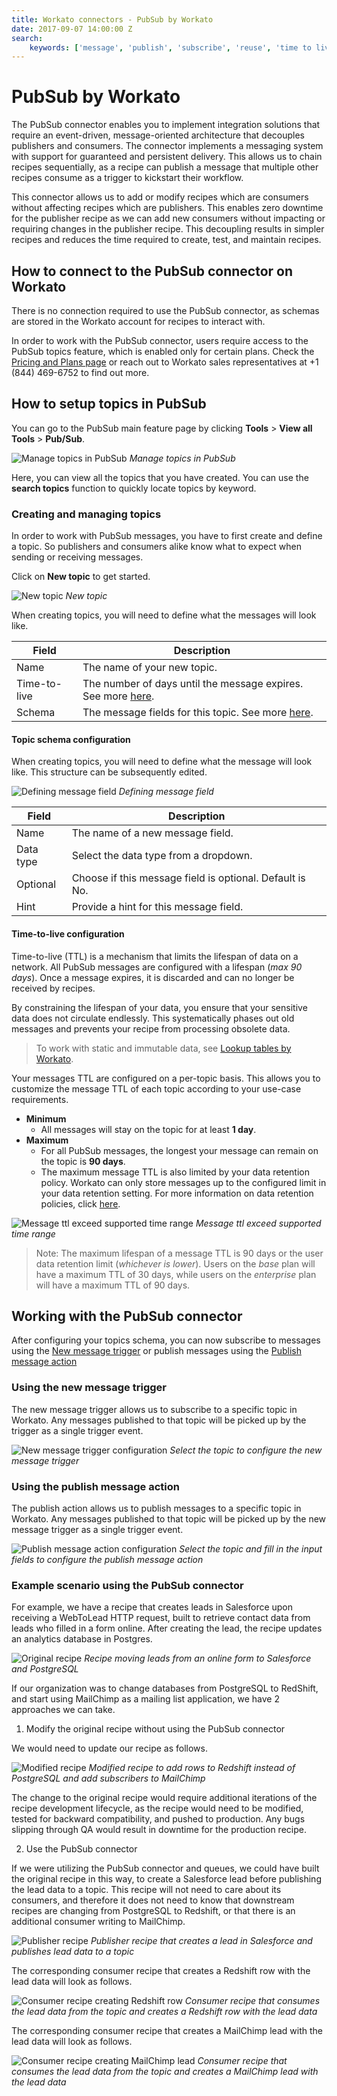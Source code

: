 ```yaml
---
title: Workato connectors - PubSub by Workato
date: 2017-09-07 14:00:00 Z
search:
    keywords: ['message', 'publish', 'subscribe', 'reuse', 'time to live', 'time-to-live', 'ttl']
---
```


# PubSub by Workato
The PubSub connector enables you to implement integration solutions that require an event-driven, message-oriented architecture that decouples publishers and consumers. The connector implements a messaging system with support for guaranteed and persistent delivery. This allows us to chain recipes sequentially, as a recipe can publish a message that multiple other recipes consume as a trigger to kickstart their workflow.

This connector allows us to add or modify recipes which are consumers without affecting recipes which are publishers. This enables zero downtime for the publisher recipe as we can add new consumers without impacting or requiring changes in the publisher recipe. This decoupling results in simpler recipes and reduces the time required to create, test, and maintain recipes.

## How to connect to the PubSub connector on Workato
There is no connection required to use the PubSub connector, as schemas are stored in the Workato account for recipes to interact with.

In order to work with the PubSub connector, users require access to the PubSub topics feature, which is enabled only for certain plans. Check the [Pricing and Plans page](https://www.workato.com/pricing?audience=general) or reach out to Workato sales representatives at +1 (844) 469-6752 to find out more.

## How to setup topics in PubSub
You can go to the PubSub main feature page by clicking **Tools** > **View all Tools** > **Pub/Sub**.

![Manage topics in PubSub](/assets/images/connectors/pubsub/manage-topics-empty.png)
*Manage topics in PubSub*

Here, you can view all the topics that you have created. You can use the **search topics** function to quickly locate topics by keyword.

### Creating and managing topics
In order to work with PubSub messages, you have to first create and define a topic. So publishers and consumers alike know what to expect when sending or receiving messages.

Click on **New topic** to get started.

![New topic](/assets/images/connectors/pubsub/new-topic.png)
*New topic*

When creating topics, you will need to define what the messages will look like.

| Field        | Description                                                        |
|--------------|--------------------------------------------------------------------|
| Name         | The name of your new topic. |
| Time-to-live | The number of days until the message expires. See more [here](#time-to-live-configuration). |
| Schema       | The message fields for this topic. See more [here](#topic-schema-configuration). |

#### Topic schema configuration
When creating topics, you will need to define what the message will look like. This structure can be subsequently edited.

![Defining message field](/assets/images/connectors/pubsub/add-new-field.png)
*Defining message field*

| Field     | Description                                              |
|-----------|----------------------------------------------------------|
| Name      | The name of a new message field.                         |
| Data type | Select the data type from a dropdown.                    |
| Optional  | Choose if this message field is optional. Default is No. |
| Hint      | Provide a hint for this message field.                   |

#### Time-to-live configuration
Time-to-live (TTL) is a mechanism that limits the lifespan of data on a network. All PubSub messages are configured with a lifespan (*max 90 days*). Once a message expires, it is discarded and can no longer be received by recipes.

By constraining the lifespan of your data, you ensure that your sensitive data does not circulate endlessly. This systematically phases out old messages and prevents your recipe from processing obsolete data.

> To work with static and immutable data, see [Lookup tables by Workato](/features/lookup-tables.md).

Your messages TTL are configured on a per-topic basis. This allows you to customize the message TTL of each topic according to your use-case requirements.

* **Minimum**
  * All messages will stay on the topic for at least **1 day**.
* **Maximum**
  * For all PubSub messages, the longest your message can remain on the topic is **90 days**.
  * The maximum message TTL is also limited by your data retention policy. Workato can only store messages up to the configured limit in your data retention setting. For more information on data retention policies, click [here](/data-retention.md).

![Message ttl exceed supported time range](/assets/images/connectors/pubsub/ttl-exceed-range.png)
  *Message ttl exceed supported time range*

> Note: The maximum lifespan of a message TTL is 90 days or the user data retention limit (*whichever is lower*). Users on the *base* plan will have a maximum TTL of 30 days, while users on the *enterprise* plan will have a maximum TTL of 90 days.

## Working with the PubSub connector
After configuring your topics schema, you can now subscribe to messages using the [New message trigger](#using-the-new-message-trigger) or publish messages using the [Publish message action](#using-the-publish-message-action)

### Using the new message trigger
The new message trigger allows us to subscribe to a specific topic in Workato. Any messages published to that topic will be picked up by the trigger as a single trigger event.

![New message trigger configuration](/assets/images/connectors/pubsub/new-message-trigger.png)
*Select the topic to configure the new message trigger*

### Using the publish message action
The publish action allows us to publish messages to a specific topic in Workato. Any messages published to that topic will be picked up by the new message trigger as a single trigger event.

![Publish message action configuration](/assets/images/connectors/pubsub/publish-message-action.gif)
*Select the topic and fill in the input fields to configure the publish message action*

### Example scenario using the PubSub connector
For example, we have a recipe that creates leads in Salesforce upon receiving a WebToLead HTTP request, built to retrieve contact data from leads who filled in a form online. After creating the lead, the recipe updates an analytics database in Postgres.

![Original recipe](/assets/images/connectors/pubsub/original-pubsub-recipe.png)
*Recipe moving leads from an online form to Salesforce and PostgreSQL*

If our organization was to change databases from PostgreSQL to RedShift, and start using MailChimp as a mailing list application, we have 2 approaches we can take.

1) Modify the original recipe without using the PubSub connector

We would need to update our recipe as follows.

![Modified recipe](/assets/images/connectors/pubsub/modified-original-recipe.png)
*Modified recipe to add rows to Redshift instead of PostgreSQL and add subscribers to MailChimp*

The change to the original recipe would require additional iterations of the recipe development lifecycle, as the recipe would need to be modified, tested for backward compatibility, and pushed to production. Any bugs slipping through QA would result in downtime for the production recipe.

2) Use the PubSub connector

If we were utilizing the PubSub connector and queues, we could have built the original recipe in this way, to create a Salesforce lead before publishing the lead data to a topic. This recipe will not need to care about its consumers, and therefore it does not need to know that downstream recipes are changing from PostgreSQL to Redshift, or that there is an additional consumer writing to MailChimp.

![Publisher recipe](/assets/images/connectors/pubsub/recipe-with-publish-step.png)
*Publisher recipe that creates a lead in Salesforce and publishes lead data to a topic*

The corresponding consumer recipe that creates a Redshift row with the lead data will look as follows.

![Consumer recipe creating Redshift row](/assets/images/connectors/pubsub/consumer-recipe-creating-redshift-row.png)
*Consumer recipe that consumes the lead data from the topic and creates a Redshift row with the lead data*

The corresponding consumer recipe that creates a MailChimp lead with the lead data will look as follows.

![Consumer recipe creating MailChimp lead](/assets/images/connectors/pubsub/consumer-recipe-creating-mailchimp-lead.png)
*Consumer recipe that consumes the lead data from the topic and creates a MailChimp lead with the lead data*
